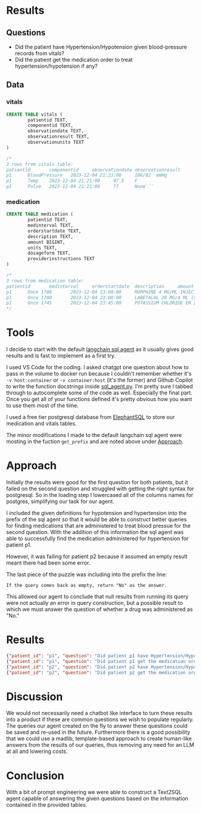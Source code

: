 # Results

## Questions
- Did the patient have Hypertension/Hypotension given blood-pressure records from vitals?
- Did the patient get the medication order to treat hypertension/hypotension if any?

## Data
### vitals
```sql
CREATE TABLE vitals (
        patientid TEXT, 
        componentid TEXT, 
        observationdate TEXT, 
        observationresult TEXT, 
        observationunits TEXT
)

/*
3 rows from vitals table:
patientid       componentid     observationdate observationresult       observationunits
p1      BloodPressure   2023-12-04 21:21:00     186/82  mmHg
p1      Temp    2023-12-04 21:21:00     97.5    F
p1      Pulse   2023-12-04 21:21:00     77      None```
```
### medication
```sql
CREATE TABLE medication (
        patientid TEXT, 
        medinterval TEXT, 
        orderstartdate TEXT, 
        description TEXT, 
        amount BIGINT, 
        units TEXT, 
        dosageform TEXT, 
        providerinstructions TEXT
)

/*
3 rows from medication table:
patientid       medinterval     orderstartdate  description     amount  units   dosageform      providerinstructions
p1      Once 1700       2023-12-04 23:00:00     MORPHINE 4 MG/ML INJECTION SYRINGE WRAPPER      4       mg      IV      StatIf both oral and IV options are ordered for same pain level, administer IV if patient not able t
p1      Once 1700       2023-12-04 23:00:00     LABETALOL 20 MG/4 ML (5 MG/ML) INTRAVENOUS SYRINGE      10      mg      IV      Administer if Systolic BP GREATER than 160
p1      Once 1745       2023-12-04 23:45:00     POTASSIUM CHLORIDE ER 20 MEQ TABLET,EXTENDED RELEASE(PART/CRYST)        40      mEq     oral      Do not crush, split, or chew.
*/
```



# Tools

I decide to start with the default [langchain sql agent](https://python.langchain.com/docs/integrations/toolkits/sql_database) as it usually gives good results and is fast to implement as a first try.

I used VS Code for the coding. I asked chatgpt one question about how to pass in the volume to docker run because I couldn't remember whether it's `-v host:container` or `-v container:host` (it's the former) and Github Copilot to write the function docstrings inside [sql_agent.py](./sql_agent.py). I'm pretty sure I tabbed through to autocomplete some of the code as well. Especially the final part. Once you get all of your functions defined it's pretty obvious how you want to use them most of the time.


I used a free tier postgresql database from [ElephantSQL](https://elephantsql.com) to store our medication and vitals tables.

The minor modifications I made to the default langchain sql agent were mosting in the fuction `get_prefix` and are noted above under [Approach](#approach).

# Approach
Initially the results were good for the first question for both patients, but it failed on the second question and struggled with getting the right syntax for postgresql. So in the loading step I lowercased all of the columns names for postgres, simplifying our task for our agent.

I included the given definitions for hypotension and hypertension into the prefix of the sql agent so that it would be able to construct better queries for finding medications that are administered to treat blood pressue for the second question. With the addition of this information the sql agent was able to successfully find the medication administered for hypertension for patient p1. 

However, it was failing for patient p2 because it assumed an empty result meant there had been some error.

The last piece of the puzzle was including into the prefix the line:
```
If the query comes back as empty, return "No" as the answer.
```
This allowed our agent to conclude that null results from running its query were not actually an error in query construction, but a possible result to which we must answer the question of whether a drug was administered as "No."




# Results
```json
{"patient_id": "p1", "question": "Did patient p1 have Hypertension/Hypotension given blood-pressure records from vitals?", "answer": "Yes, patient p1 had Hypertension given the blood pressure record of 186/82 mmHg."}
{"patient_id": "p1", "question": "Did patient p1 get the medication order to treat hypertension/hypotension if any?", "answer": "Yes, patient p1 did receive a medication order for treating hypertension. The medication prescribed was LABETALOL, with instructions to administer if the systolic blood pressure is greater than 160 mmHg."}
{"patient_id": "p2", "question": "Did patient p2 have Hypertension/Hypotension given blood-pressure records from vitals?", "answer": "Patient p2 had hypotension based on a blood pressure reading of 68/41 mmHg. Another reading of 108/63 mmHg was within the normal range."}
{"patient_id": "p2", "question": "Did patient p2 get the medication order to treat hypertension/hypotension if any?", "answer": "No, patient p2 did not get a medication order to treat hypertension/hypotension."}
```

# Discussion
We would not necessarily need a chatbot like interface to turn these results into a product if these are common questions we wish to populate regularly. The queries our agent created on the fly to answer these questions could be saved and re-used in the future. Furthermore there is a good possibility that we could use a madlib, template-based approach to create human-like answers from the results of our queries, thus removing any need for an LLM at all and lowering costs.

# Conclusion
With a bit of prompt engineering we were able to construct a Text2SQL agent capable of answering the given questions based on the information contained in the provided tables.